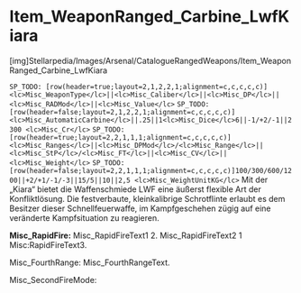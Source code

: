 # Item_WeaponRanged_Carbine_LwfKiara

[img]Stellarpedia/Images/Arsenal/CatalogueRangedWeapons/Item_WeaponRanged_Carbine_LwfKiara

`SP_TODO: [row(header=true;layout=2,1,2,2,1;alignment=c,c,c,c,c)]<lc>Misc_WeaponType</lc>||<lc>Misc_Caliber</lc>||<lc>Misc_DP</lc>||<lc>Misc_RADMod</lc>||<lc>Misc_Value</lc>`
`SP_TODO: [row(header=false;layout=2,1,2,2,1;alignment=c,c,c,c,c)]<lc>Misc_AutomaticCarbine</lc>||.25||1<lc>Misc_Dice</lc>6||-1/+2/-1||2300 <lc>Misc_Cr</lc>`
`SP_TODO: [row(header=true;layout=2,2,1,1,1;alignment=c,c,c,c,c)]<lc>Misc_Ranges</lc>||<lc>Misc_DPMod</lc>/<lc>Misc_Range</lc>||<lc>Misc_StP</lc>/<lc>Misc_FT</lc>||<lc>Misc_CV</lc>||<lc>Misc_Weight</lc>`
`SP_TODO: [row(header=false;layout=2,2,1,1,1;alignment=c,c,c,c,c)]100/300/600/1200||+2/+1/-1/-3||15/5||10||2,5 <lc>Misc_WeightUnitKG</lc>`
Mit der „Kiara“ bietet die Waffenschmiede LWF eine äußerst flexible Art der Konfliktlösung. Die festverbaute, kleinkalibrige Schrotflinte erlaubt es dem Besitzer dieser Schnellfeuerwaffe, im Kampfgeschehen zügig auf eine veränderte Kampfsituation zu reagieren.

**<lc>Misc_RapidFire</lc>:** <lc>Misc_RapidFireText1</lc> 2. <lc>Misc_RapidFireText2</lc> 1 <lc>Misc:RapidFireText3</lc>.

<hl><lc>Misc_FourthRange</lc>:</hl> <lc>Misc_FourthRangeText</lc>.

<hl><lc>Misc_SecondFireMode</lc>:</hl>